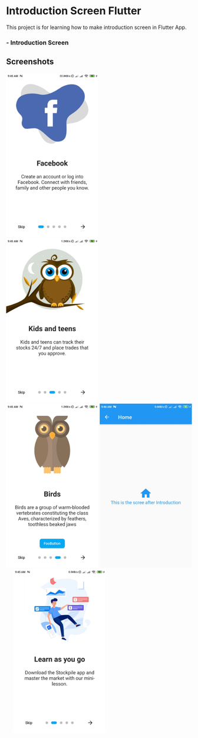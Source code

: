 # Introduction Screen Flutter

This project is for learning how to make introduction screen in Flutter App.

### - Introduction Screen 
   
 
## Screenshots
<img src="screenshots/one.jpg" width="250"> &nbsp;&nbsp;&nbsp;&nbsp; <img src="screenshots/two.jpg" width="250">&nbsp;&nbsp;&nbsp;&nbsp; <img src="screenshots/three.jpg" width="250">
<img src="screenshots/four.jpg" width="250"> &nbsp;&nbsp;&nbsp;&nbsp; <img src="screenshots/five.jpg" width="250">

